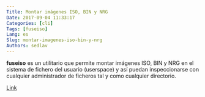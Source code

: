 ```yaml
---
Title: Montar imágenes ISO, BIN y NRG
Date: 2017-09-04 11:33:17
Categories: [cli]
Tags: [fuseiso]
Lang: es
Slug: montar-imagenes-iso-bin-y-nrg
Authors: sedlav
---
```


**fuseiso** es un utilitario que permite montar imágenes ISO, BIN y NRG en el sistema de fichero del usuario (userspace) y así puedan inspeccionarse con cualquier administrador de ficheros tal y como cualquier directorio.

[Link](https://www.librebyte.net/gnulinux/montar-imagenes-iso-bin-y-nrg/)
